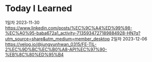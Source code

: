 # Today I Learned
1일차
2023-11-30 https://www.linkedin.com/posts/%EC%9C%A4%ED%99%98-%EC%A0%95-baba672a1_activity-7135934727189884928-HN7q?utm_source=share&utm_medium=member_desktop
2일차
2023-12-06 https://velog.io/@jungyunhwan_0315/FE-TIL-2%EC%9D%BC%EC%B0%A8-API%EC%97%90-%EB%8C%80%ED%95%B4
